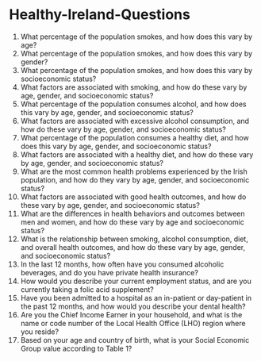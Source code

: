 # Healthy-Ireland-Questions

<ol>

<li>What percentage of the population smokes, and how does this vary by age?<?li>

<li>What percentage of the population smokes, and how does this vary by gender?</li>

<li>What percentage of the population smokes, and how does this vary by socioeconomic status?</li>

<li>What factors are associated with smoking, and how do these vary by age, gender, and socioeconomic status?</li>

<li>What percentage of the population consumes alcohol, and how does this vary by age, gender, and socioeconomic status?</li>

<li>What factors are associated with excessive alcohol consumption, and how do these vary by age, gender, and socioeconomic status?</li>

<li>What percentage of the population consumes a healthy diet, and how does this vary by age, gender, and socioeconomic status?</li>

<li>What factors are associated with a healthy diet, and how do these vary by age, gender, and socioeconomic status?</li>

<li>What are the most common health problems experienced by the Irish population, and how do they vary by age, gender, and socioeconomic status?</li>

<li>What factors are associated with good health outcomes, and how do these vary by age, gender, and socioeconomic status?</li>

<li>What are the differences in health behaviors and outcomes between men and women, and how do these vary by age and socioeconomic status?</li>

<li>What is the relationship between smoking, alcohol consumption, diet, and overall health outcomes, and how do these vary by age, gender, and socioeconomic status?</li>

<li>In the last 12 months, how often have you consumed alcoholic beverages, and do you have private health insurance?</li>

<li>How would you describe your current employment status, and are you currently taking a folic acid supplement?</li>

<li>Have you been admitted to a hospital as an in-patient or day-patient in the past 12 months, and how would you describe your dental health?</li>

<li>Are you the Chief Income Earner in your household, and what is the name or code number of the Local Health Office (LHO) region where you reside?</li>

<li>Based on your age and country of birth, what is your Social Economic Group value according to Table 1?</li>


